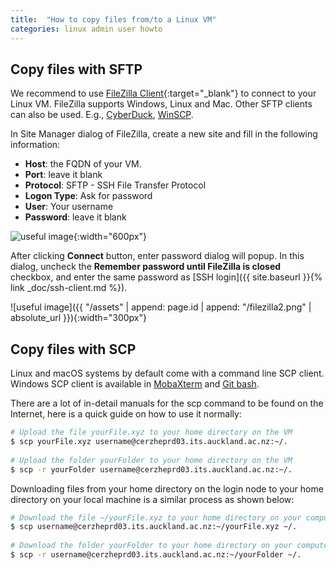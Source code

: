 ```yaml
---
title:  "How to copy files from/to a Linux VM"
categories: linux admin user howto
---
```



## Copy files with SFTP

We recommend to use [FileZilla Client](https://filezilla-project.org/){:target="_blank"} to connect to your Linux VM. FileZilla supports Windows, Linux and Mac. Other SFTP clients can also be used. E.g., [CyberDuck](https://cyberduck.io/), [WinSCP](https://winscp.net).  

In Site Manager dialog of FileZilla, create a new site and fill in the following information:

- **Host**: the FQDN of your VM.
- **Port**: leave it blank
- **Protocol**: SFTP - SSH File Transfer Protocol
- **Logon Type**: Ask for password
- **User**: Your username
- **Password**: leave it blank

![useful image](../assets/doc/copy-file-linux/filezilla2.png){:width="600px"}
<!-- ![useful image]({{ "/assets" | append: page.id | append: "/filezilla.png" | absolute_url }}){:width="600px"} -->

After clicking **Connect** button, enter password dialog will popup. In this dialog, uncheck the **Remember password until FileZilla is closed** checkbox, and enter the same password as [SSH login]({{ site.baseurl }}{% link _doc/ssh-client.md %}).

![useful image]({{ "/assets" | append: page.id | append: "/filezilla2.png" | absolute_url }}){:width="300px"}

## Copy files with SCP

Linux and macOS systems by default come with a command line SCP client. Windows SCP client is available in [MobaXterm](https://mobaxterm.mobatek.net/) and [Git bash](https://git-scm.com/download/win).


There are a lot of in-detail manuals for the scp command to be found on the Internet, here is a quick guide on how to use it normally:

```bash
# Upload the file yourFile.xyz to your home directory on the VM
$ scp yourFile.xyz username@cerzheprd03.its.auckland.ac.nz:~/.
 
# Upload the folder yourFolder to your home directory on the VM
$ scp -r yourFolder username@cerzheprd03.its.auckland.ac.nz:~/.
```

Downloading files from your home directory on the login node to your home directory on your local machine is a similar process as shown below:

```bash
# Download the file ~/yourFile.xyz to your home directory on your computer
$ scp username@cerzheprd03.its.auckland.ac.nz:~/yourFile.xyz ~/.
 
# Download the folder yourFolder to your home directory on your computer
$ scp -r username@cerzheprd03.its.auckland.ac.nz:~/yourFolder ~/.
```

